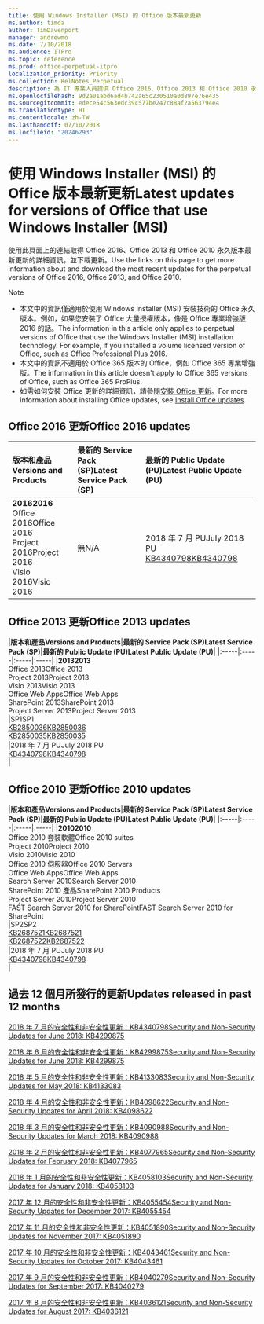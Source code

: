 ```yaml
---
title: 使用 Windows Installer (MSI) 的 Office 版本最新更新
ms.author: timda
author: TimDavenport
manager: andrewmo
ms.date: 7/10/2018
ms.audience: ITPro
ms.topic: reference
ms.prod: office-perpetual-itpro
localization_priority: Priority
ms.collection: RelNotes_Perpetual
description: 為 IT 專業人員提供 Office 2016、Office 2013 和 Office 2010 永久版本的最新更新資訊連結
ms.openlocfilehash: 9d2a01abd6ad4b742a65c230510a0d897e76e435
ms.sourcegitcommit: edece54c563edc39c577be247c88af2a563794e4
ms.translationtype: HT
ms.contentlocale: zh-TW
ms.lasthandoff: 07/10/2018
ms.locfileid: "20246293"
---
```

# <a name="latest-updates-for-versions-of-office-that-use-windows-installer-msi"></a><span data-ttu-id="cf1ad-103">使用 Windows Installer (MSI) 的 Office 版本最新更新</span><span class="sxs-lookup"><span data-stu-id="cf1ad-103">Latest updates for versions of Office that use Windows Installer (MSI)</span></span>

<span data-ttu-id="cf1ad-104">使用此頁面上的連結取得 Office 2016、Office 2013 和 Office 2010 永久版本最新更新的詳細資訊，並下載更新。</span><span class="sxs-lookup"><span data-stu-id="cf1ad-104">Use the links on this page to get more information about and download the most recent updates for the perpetual versions of Office 2016, Office 2013, and Office 2010.</span></span>
  
 
> [!NOTE]
> - <span data-ttu-id="cf1ad-p101">本文中的資訊僅適用於使用 Windows Installer (MSI) 安裝技術的 Office 永久版本。例如，如果您安裝了 Office 大量授權版本，像是 Office 專業增強版 2016 的話。</span><span class="sxs-lookup"><span data-stu-id="cf1ad-p101">The information in this article only applies to perpetual versions of Office that use the Windows Installer (MSI) installation technology. For example, if you installed a volume licensed version of Office, such as Office Professional Plus 2016.</span></span>
> - <span data-ttu-id="cf1ad-107">本文中的資訊不適用於 Office 365 版本的 Office，例如 Office 365 專業增強版。</span><span class="sxs-lookup"><span data-stu-id="cf1ad-107">The information in this article doesn't apply to Office 365 versions of Office, such as Office 365 ProPlus.</span></span>
> - <span data-ttu-id="cf1ad-108">如需如何安裝 Office 更新的詳細資訊，請參閱[安裝 Office 更新](https://support.office.com/article/2ab296f3-7f03-43a2-8e50-46de917611c5)。</span><span class="sxs-lookup"><span data-stu-id="cf1ad-108">For more information about installing Office updates, see [Install Office updates](https://support.office.com/article/2ab296f3-7f03-43a2-8e50-46de917611c5).</span></span> 


## <a name="office-2016-updates"></a><span data-ttu-id="cf1ad-109">Office 2016 更新</span><span class="sxs-lookup"><span data-stu-id="cf1ad-109">Office 2016 updates</span></span>

|<span data-ttu-id="cf1ad-110">**版本和產品**</span><span class="sxs-lookup"><span data-stu-id="cf1ad-110">**Versions and Products**</span></span>|<span data-ttu-id="cf1ad-111">**最新的 Service Pack (SP)**</span><span class="sxs-lookup"><span data-stu-id="cf1ad-111">**Latest Service Pack (SP)**</span></span>|<span data-ttu-id="cf1ad-112">**最新的 Public Update (PU)**</span><span class="sxs-lookup"><span data-stu-id="cf1ad-112">**Latest Public Update (PU)**</span></span>|
|:-----|:-----|:-----|
|<span data-ttu-id="cf1ad-113">**2016**</span><span class="sxs-lookup"><span data-stu-id="cf1ad-113">**2016**</span></span> <br/> <span data-ttu-id="cf1ad-114">Office 2016</span><span class="sxs-lookup"><span data-stu-id="cf1ad-114">Office 2016</span></span>  <br/> <span data-ttu-id="cf1ad-115">Project 2016</span><span class="sxs-lookup"><span data-stu-id="cf1ad-115">Project 2016</span></span>  <br/> <span data-ttu-id="cf1ad-116">Visio 2016</span><span class="sxs-lookup"><span data-stu-id="cf1ad-116">Visio 2016</span></span>  <br/> |<span data-ttu-id="cf1ad-117">無</span><span class="sxs-lookup"><span data-stu-id="cf1ad-117">N/A</span></span>  <br/> |<span data-ttu-id="cf1ad-118">2018 年 7 月 PU</span><span class="sxs-lookup"><span data-stu-id="cf1ad-118">July 2018 PU</span></span>  <br/> [<span data-ttu-id="cf1ad-119">KB4340798</span><span class="sxs-lookup"><span data-stu-id="cf1ad-119">KB4340798</span></span>](https://support.microsoft.com/zh-TW/help/4340798) <br/> |
   
## <a name="office-2013-updates"></a><span data-ttu-id="cf1ad-120">Office 2013 更新</span><span class="sxs-lookup"><span data-stu-id="cf1ad-120">Office 2013 updates</span></span>

|<span data-ttu-id="cf1ad-121">**版本和產品**</span><span class="sxs-lookup"><span data-stu-id="cf1ad-121">**Versions and Products**</span></span>|<span data-ttu-id="cf1ad-122">**最新的 Service Pack (SP)**</span><span class="sxs-lookup"><span data-stu-id="cf1ad-122">**Latest Service Pack (SP)**</span></span>|<span data-ttu-id="cf1ad-123">**最新的 Public Update (PU)**</span><span class="sxs-lookup"><span data-stu-id="cf1ad-123">**Latest Public Update (PU)**</span></span>|
|:-----|:-----|:-----|:-----|
|<span data-ttu-id="cf1ad-124">**2013**</span><span class="sxs-lookup"><span data-stu-id="cf1ad-124">**2013**</span></span> <br/> <span data-ttu-id="cf1ad-125">Office 2013</span><span class="sxs-lookup"><span data-stu-id="cf1ad-125">Office 2013</span></span>  <br/> <span data-ttu-id="cf1ad-126">Project 2013</span><span class="sxs-lookup"><span data-stu-id="cf1ad-126">Project 2013</span></span>  <br/> <span data-ttu-id="cf1ad-127">Visio 2013</span><span class="sxs-lookup"><span data-stu-id="cf1ad-127">Visio 2013</span></span>  <br/> <span data-ttu-id="cf1ad-128">Office Web Apps</span><span class="sxs-lookup"><span data-stu-id="cf1ad-128">Office Web Apps</span></span>  <br/> <span data-ttu-id="cf1ad-129">SharePoint 2013</span><span class="sxs-lookup"><span data-stu-id="cf1ad-129">SharePoint 2013</span></span>  <br/> <span data-ttu-id="cf1ad-130">Project Server 2013</span><span class="sxs-lookup"><span data-stu-id="cf1ad-130">Project Server 2013</span></span>  <br/> |<span data-ttu-id="cf1ad-131">SP1</span><span class="sxs-lookup"><span data-stu-id="cf1ad-131">SP1</span></span> <br/> [<span data-ttu-id="cf1ad-132">KB2850036</span><span class="sxs-lookup"><span data-stu-id="cf1ad-132">KB2850036</span></span>](https://support.microsoft.com/kb/2850036) <br/>[<span data-ttu-id="cf1ad-133">KB2850035</span><span class="sxs-lookup"><span data-stu-id="cf1ad-133">KB2850035</span></span>](https://support.microsoft.com/kb/2850035) <br/> |<span data-ttu-id="cf1ad-134">2018 年 7 月 PU</span><span class="sxs-lookup"><span data-stu-id="cf1ad-134">July 2018 PU</span></span>  <br/> [<span data-ttu-id="cf1ad-135">KB4340798</span><span class="sxs-lookup"><span data-stu-id="cf1ad-135">KB4340798</span></span>](https://support.microsoft.com/zh-TW/help/4340798) <br/> |
   
## <a name="office-2010-updates"></a><span data-ttu-id="cf1ad-136">Office 2010 更新</span><span class="sxs-lookup"><span data-stu-id="cf1ad-136">Office 2010 updates</span></span>

|<span data-ttu-id="cf1ad-137">**版本和產品**</span><span class="sxs-lookup"><span data-stu-id="cf1ad-137">**Versions and Products**</span></span>|<span data-ttu-id="cf1ad-138">**最新的 Service Pack (SP)**</span><span class="sxs-lookup"><span data-stu-id="cf1ad-138">**Latest Service Pack (SP)**</span></span>|<span data-ttu-id="cf1ad-139">**最新的 Public Update (PU)**</span><span class="sxs-lookup"><span data-stu-id="cf1ad-139">**Latest Public Update (PU)**</span></span>|
|:-----|:-----|:-----|:-----|
|<span data-ttu-id="cf1ad-140">**2010**</span><span class="sxs-lookup"><span data-stu-id="cf1ad-140">**2010**</span></span> <br/> <span data-ttu-id="cf1ad-141">Office 2010 套裝軟體</span><span class="sxs-lookup"><span data-stu-id="cf1ad-141">Office 2010 suites</span></span>  <br/> <span data-ttu-id="cf1ad-142">Project 2010</span><span class="sxs-lookup"><span data-stu-id="cf1ad-142">Project 2010</span></span>  <br/> <span data-ttu-id="cf1ad-143">Visio 2010</span><span class="sxs-lookup"><span data-stu-id="cf1ad-143">Visio 2010</span></span>  <br/> <span data-ttu-id="cf1ad-144">Office 2010 伺服器</span><span class="sxs-lookup"><span data-stu-id="cf1ad-144">Office 2010 Servers</span></span>  <br/> <span data-ttu-id="cf1ad-145">Office Web Apps</span><span class="sxs-lookup"><span data-stu-id="cf1ad-145">Office Web Apps</span></span>  <br/> <span data-ttu-id="cf1ad-146">Search Server 2010</span><span class="sxs-lookup"><span data-stu-id="cf1ad-146">Search Server 2010</span></span>  <br/> <span data-ttu-id="cf1ad-147">SharePoint 2010 產品</span><span class="sxs-lookup"><span data-stu-id="cf1ad-147">SharePoint 2010 Products</span></span>  <br/> <span data-ttu-id="cf1ad-148">Project Server 2010</span><span class="sxs-lookup"><span data-stu-id="cf1ad-148">Project Server 2010</span></span>  <br/> <span data-ttu-id="cf1ad-149">FAST Search Server 2010 for SharePoint</span><span class="sxs-lookup"><span data-stu-id="cf1ad-149">FAST Search Server 2010 for SharePoint</span></span>  <br/> |<span data-ttu-id="cf1ad-150">SP2</span><span class="sxs-lookup"><span data-stu-id="cf1ad-150">SP2</span></span> <br/>[<span data-ttu-id="cf1ad-151">KB2687521</span><span class="sxs-lookup"><span data-stu-id="cf1ad-151">KB2687521</span></span>](https://support.microsoft.com/kb/2687521) <br/> [<span data-ttu-id="cf1ad-152">KB2687522</span><span class="sxs-lookup"><span data-stu-id="cf1ad-152">KB2687522</span></span>](https://support.microsoft.com/kb/2687522) <br/> |<span data-ttu-id="cf1ad-153">2018 年 7 月 PU</span><span class="sxs-lookup"><span data-stu-id="cf1ad-153">July 2018 PU</span></span> <br/>[<span data-ttu-id="cf1ad-154">KB4340798</span><span class="sxs-lookup"><span data-stu-id="cf1ad-154">KB4340798</span></span>](https://support.microsoft.com/zh-TW/help/4340798) <br/>|
   

   
## <a name="updates-released-in-past-12-months"></a><span data-ttu-id="cf1ad-155">過去 12 個月所發行的更新</span><span class="sxs-lookup"><span data-stu-id="cf1ad-155">Updates released in past 12 months</span></span>

[<span data-ttu-id="cf1ad-156">2018 年 7 月的安全性和非安全性更新：KB4340798</span><span class="sxs-lookup"><span data-stu-id="cf1ad-156">Security and Non-Security Updates for June 2018: KB4299875</span></span>](https://support.microsoft.com/help/4340798)   

[<span data-ttu-id="cf1ad-157">2018 年 6 月的安全性和非安全性更新：KB4299875</span><span class="sxs-lookup"><span data-stu-id="cf1ad-157">Security and Non-Security Updates for June 2018: KB4299875</span></span>](https://support.microsoft.com/help/4299875)  

[<span data-ttu-id="cf1ad-158">2018 年 5 月的安全性和非安全性更新：KB4133083</span><span class="sxs-lookup"><span data-stu-id="cf1ad-158">Security and Non-Security Updates for May 2018: KB4133083 </span></span>](https://support.microsoft.com/zh-TW/help/4133083)
  
[<span data-ttu-id="cf1ad-159">2018 年 4 月的安全性和非安全性更新：KB4098622</span><span class="sxs-lookup"><span data-stu-id="cf1ad-159">Security and Non-Security Updates for April 2018: KB4098622</span></span>](https://support.microsoft.com/zh-TW/help/4098622) 
  
[<span data-ttu-id="cf1ad-160">2018 年 3 月的安全性和非安全性更新：KB4090988</span><span class="sxs-lookup"><span data-stu-id="cf1ad-160">Security and Non-Security Updates for March 2018: KB4090988</span></span>](https://support.microsoft.com/zh-TW/help/4090988)  
  
[<span data-ttu-id="cf1ad-161">2018 年 2 月的安全性和非安全性更新：KB4077965</span><span class="sxs-lookup"><span data-stu-id="cf1ad-161">Security and Non-Security Updates for February 2018: KB4077965</span></span>](https://support.microsoft.com/help/4077965)  
  
[<span data-ttu-id="cf1ad-162">2018 年 1 月的安全性和非安全性更新：KB4058103</span><span class="sxs-lookup"><span data-stu-id="cf1ad-162">Security and Non-Security Updates for January 2018: KB4058103</span></span>](https://support.microsoft.com/help/4058103)   
  
[<span data-ttu-id="cf1ad-163">2017 年 12 月的安全性和非安全性更新：KB4055454</span><span class="sxs-lookup"><span data-stu-id="cf1ad-163">Security and Non-Security Updates for December 2017: KB4055454</span></span>](https://support.microsoft.com/help/4055454)   
  
[<span data-ttu-id="cf1ad-164">2017 年 11 月的安全性和非安全性更新：KB4051890</span><span class="sxs-lookup"><span data-stu-id="cf1ad-164">Security and Non-Security Updates for November 2017: KB4051890</span></span>](https://support.microsoft.com/help/4051890)   
  
[<span data-ttu-id="cf1ad-165">2017 年 10 月的安全性和非安全性更新：KB4043461</span><span class="sxs-lookup"><span data-stu-id="cf1ad-165">Security and Non-Security Updates for October 2017: KB4043461</span></span>](https://support.microsoft.com/help/4043461)   
  
[<span data-ttu-id="cf1ad-166">2017 年 9 月的安全性和非安全性更新：KB4040279</span><span class="sxs-lookup"><span data-stu-id="cf1ad-166">Security and Non-Security Updates for September 2017: KB4040279</span></span>](https://support.microsoft.com/help/4040279)   
  
[<span data-ttu-id="cf1ad-167">2017 年 8 月的安全性和非安全性更新：KB4036121</span><span class="sxs-lookup"><span data-stu-id="cf1ad-167">Security and Non-Security Updates for August 2017: KB4036121</span></span>](https://support.microsoft.com/help/4036121)   
  

   
  
